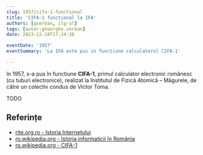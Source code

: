 ```yaml
---
slug: 1957/cifa-1-functional
title: 'CIFA-1 funcțional la IFA'
authors: [gserban, ilg-ul]
tags: [autor:gheorghe.serban]
date: 2023-12-18T17:24:38

eventDate: '1957'
eventSummary: 'La IFA este pus in funcțiune calculatorul CIFA-1'

---
```


In 1957, s-a pus în functiune **CIFA-1**, primul calculator electronic românesc
(cu tuburi electronice), realizat la Institutul de Fizică Atomică – Măgurele,
de către un colectiv condus de Victor Toma.

<!-- truncate -->

TODO

## Referințe

- [rite.org.ro - Istoria Internetului](https://rite.org.ro/istoria-internetului/)
- [ro.wikipedia.org - Istoria informaticii în România](https://ro.wikipedia.org/wiki/Istoria_informaticii_în_România)
- [ro.wikipedia.org - CIFA-1](https://ro.wikipedia.org/wiki/CIFA)
